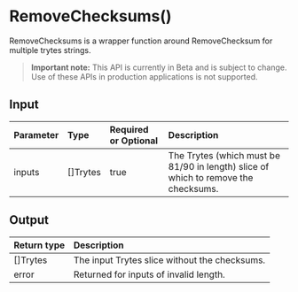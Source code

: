 # RemoveChecksums()
RemoveChecksums is a wrapper function around RemoveChecksum for multiple trytes strings.
> **Important note:** This API is currently in Beta and is subject to change. Use of these APIs in production applications is not supported.

## Input

| Parameter       | Type | Required or Optional | Description |
|:---------------|:--------|:--------| :--------|
| inputs | []Trytes | true | The Trytes (which must be 81/90 in length) slice of which to remove the checksums.  |


## Output

| Return type     | Description |
|:---------------|:--------|
| []Trytes | The input Trytes slice without the checksums. |
| error | Returned for inputs of invalid length. |


